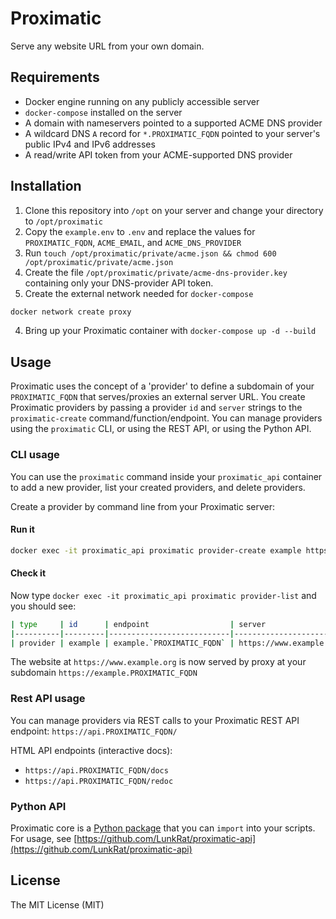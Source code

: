# Proximatic

Serve any website URL from your own domain.

## Requirements

- Docker engine running on any publicly accessible server
- `docker-compose` installed on the server
- A domain with nameservers pointed to a supported ACME DNS provider
- A wildcard DNS `A` record for `*.PROXIMATIC_FQDN` pointed to your server's public IPv4 and IPv6 addresses
- A read/write API token from your ACME-supported DNS provider

## Installation

1. Clone this repository into `/opt` on your server and change your directory to `/opt/proximatic`
2. Copy the `example.env` to `.env` and replace the values for `PROXIMATIC_FQDN`, `ACME_EMAIL`, and `ACME_DNS_PROVIDER`
3. Run `touch /opt/proximatic/private/acme.json && chmod 600 /opt/proximatic/private/acme.json`
4. Create the file `/opt/proximatic/private/acme-dns-provider.key` containing only your DNS-provider API token.
3. Create the external network needed for `docker-compose`
```bash
docker network create proxy
```
4. Bring up your Proximatic container with `docker-compose up -d --build`

## Usage

Proximatic uses the concept of a 'provider' to define a subdomain of your `PROXIMATIC_FQDN` that
serves/proxies an external server URL. You create Proximatic providers by passing a provider `id` and `server` strings to the `proximatic-create` command/function/endpoint. You can manage providers using the `proximatic` CLI, or using the REST API, or using the Python API.

### CLI usage

You can use the `proximatic` command inside your `proximatic_api` container to add a new provider, list your created providers, and delete providers.

Create a provider by command line from your Proximatic server:

#### Run it

```bash
docker exec -it proximatic_api proximatic provider-create example https://www.example.org
```

#### Check it

Now type `docker exec -it proximatic_api proximatic provider-list` and you should see:

```bash
| type     | id      | endpoint                  | server                  |
|----------|---------|---------------------------|-------------------------|
| provider | example | example.`PROXIMATIC_FQDN` | https://www.example.org |
```

The website at `https://www.example.org` is now served by proxy at your subdomain `https://example.PROXIMATIC_FQDN`

### Rest API usage

You can manage providers via REST calls to your Proximatic REST API endpoint: `https://api.PROXIMATIC_FQDN/`

HTML API endpoints (interactive docs):

- `https://api.PROXIMATIC_FQDN/docs`
- `https://api.PROXIMATIC_FQDN/redoc`

### Python API

Proximatic core is a [Python package](https://pypi.org/project/proximatic/) that you can `import` into your scripts. For usage, see [https://github.com/LunkRat/proximatic-api](https://github.com/LunkRat/proximatic-api)

## License

The MIT License (MIT)
